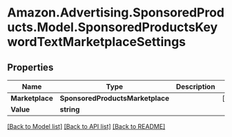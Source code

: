 # Amazon.Advertising.SponsoredProducts.Model.SponsoredProductsKeywordTextMarketplaceSettings

## Properties

Name | Type | Description | Notes
------------ | ------------- | ------------- | -------------
**Marketplace** | **SponsoredProductsMarketplace** |  | [optional] 
**Value** | **string** |  | 

[[Back to Model list]](../README.md#documentation-for-models) [[Back to API list]](../README.md#documentation-for-api-endpoints) [[Back to README]](../README.md)


